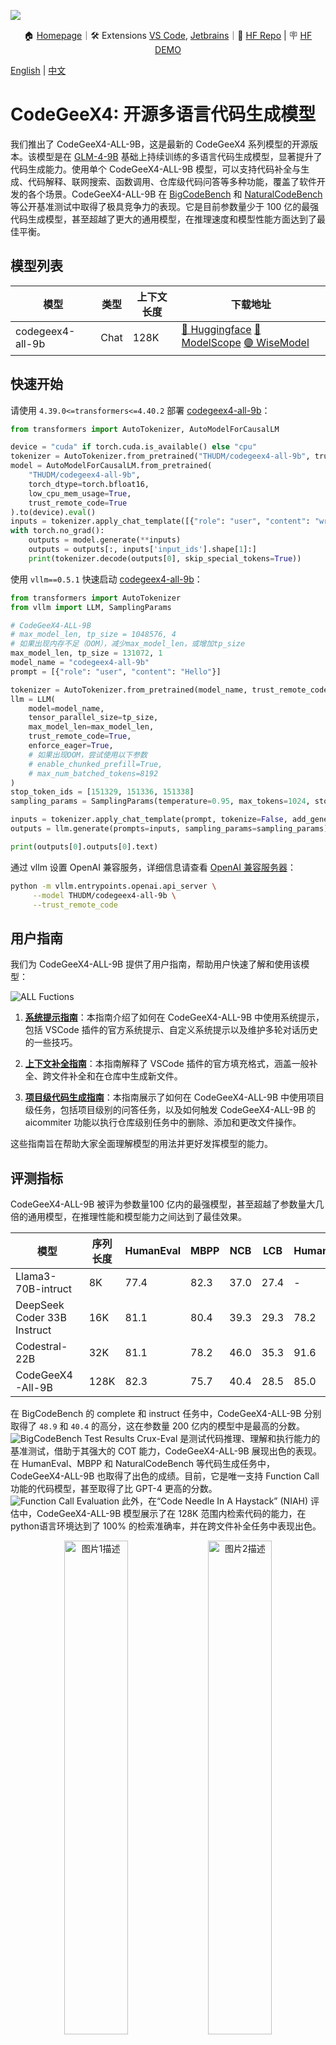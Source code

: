 ![](resources/logo.jpeg)

<p align="center">
    🏠 <a href="https://codegeex.cn" target="_blank">Homepage</a>｜🛠 Extensions <a href="https://marketplace.visualstudio.com/items?itemName=aminer.codegeex" target="_blank">VS Code</a>, <a href="https://plugins.jetbrains.com/plugin/20587-codegeex" target="_blank">Jetbrains</a>｜🤗 <a href="https://huggingface.co/THUDM/codegeex4-all-9b" target="_blank">HF Repo</a> | 🪧 <a href="https://huggingface.co/spaces/THUDM/CodeGeeX" target="_blank">HF DEMO</a>
</p>

[English](./README.md) | [中文](./README_zh.md)

# CodeGeeX4: 开源多语言代码生成模型

我们推出了 CodeGeeX4-ALL-9B，这是最新的 CodeGeeX4 系列模型的开源版本。该模型是在 [GLM-4-9B](https://github.com/THUDM/GLM-4) 基础上持续训练的多语言代码生成模型，显著提升了代码生成能力。使用单个 CodeGeeX4-ALL-9B 模型，可以支持代码补全与生成、代码解释、联网搜索、函数调用、仓库级代码问答等多种功能，覆盖了软件开发的各个场景。CodeGeeX4-ALL-9B 在 [BigCodeBench](https://huggingface.co/datasets/bigcode/bigcodebench) 和 [NaturalCodeBench](https://github.com/THUDM/NaturalCodeBench) 等公开基准测试中取得了极具竞争力的表现。它是目前参数量少于 100 亿的最强代码生成模型，甚至超越了更大的通用模型，在推理速度和模型性能方面达到了最佳平衡。

## 模型列表

| 模型             | 类型 | 上下文长度 | 下载地址                                                                                                                                                                                                    |
|-------------------|------|------------|-------------------------------------------------------------------------------------------------------------------------------------------------------------------------------------------------------------|
| codegeex4-all-9b  | Chat | 128K       | [🤗 Huggingface](https://huggingface.co/THUDM/codegeex4-all-9b) [🤖 ModelScope](https://modelscope.cn/models/ZhipuAI/codegeex4-all-9b) [🟣 WiseModel](https://wisemodel.cn/models/ZhipuAI/codegeex4-all-9b)    |

## 快速开始

请使用 `4.39.0<=transformers<=4.40.2` 部署 [codegeex4-all-9b](https://huggingface.co/THUDM/codegeex4-all-9b)：

```python
from transformers import AutoTokenizer, AutoModelForCausalLM

device = "cuda" if torch.cuda.is_available() else "cpu"
tokenizer = AutoTokenizer.from_pretrained("THUDM/codegeex4-all-9b", trust_remote_code=True)
model = AutoModelForCausalLM.from_pretrained(
    "THUDM/codegeex4-all-9b",
    torch_dtype=torch.bfloat16,
    low_cpu_mem_usage=True,
    trust_remote_code=True
).to(device).eval()
inputs = tokenizer.apply_chat_template([{"role": "user", "content": "write a quick sort"}], add_generation_prompt=True, tokenize=True, return_tensors="pt", return_dict=True).to(device)
with torch.no_grad():
    outputs = model.generate(**inputs)
    outputs = outputs[:, inputs['input_ids'].shape[1]:]
    print(tokenizer.decode(outputs[0], skip_special_tokens=True))
```
使用 `vllm==0.5.1` 快速启动 [codegeex4-all-9b](https://huggingface.co/THUDM/codegeex4-all-9b)：

```python
from transformers import AutoTokenizer
from vllm import LLM, SamplingParams

# CodeGeeX4-ALL-9B
# max_model_len, tp_size = 1048576, 4
# 如果出现内存不足（OOM），减少max_model_len，或增加tp_size
max_model_len, tp_size = 131072, 1
model_name = "codegeex4-all-9b"
prompt = [{"role": "user", "content": "Hello"}]

tokenizer = AutoTokenizer.from_pretrained(model_name, trust_remote_code=True)
llm = LLM(
    model=model_name,
    tensor_parallel_size=tp_size,
    max_model_len=max_model_len,
    trust_remote_code=True,
    enforce_eager=True,
    # 如果出现OOM，尝试使用以下参数
    # enable_chunked_prefill=True,
    # max_num_batched_tokens=8192
)
stop_token_ids = [151329, 151336, 151338]
sampling_params = SamplingParams(temperature=0.95, max_tokens=1024, stop_token_ids=stop_token_ids)

inputs = tokenizer.apply_chat_template(prompt, tokenize=False, add_generation_prompt=True)
outputs = llm.generate(prompts=inputs, sampling_params=sampling_params)

print(outputs[0].outputs[0].text)
```

通过 vllm 设置 OpenAI 兼容服务，详细信息请查看 [OpenAI 兼容服务器](https://docs.vllm.ai/en/latest/serving/openai_compatible_server.html)：

```bash
python -m vllm.entrypoints.openai.api_server \
     --model THUDM/codegeex4-all-9b \
     --trust_remote_code
```

## 用户指南
我们为 CodeGeeX4-ALL-9B 提供了用户指南，帮助用户快速了解和使用该模型：

![ALL Fuctions](./resources/all_functions.jpg)

1. **[系统提示指南](./guides/System_prompt_guideline_zh.md)**：本指南介绍了如何在 CodeGeeX4-ALL-9B 中使用系统提示，包括 VSCode 插件的官方系统提示、自定义系统提示以及维护多轮对话历史的一些技巧。

2. **[上下文补全指南](./guides/Infilling_guideline_zh.md)**：本指南解释了 VSCode 插件的官方填充格式，涵盖一般补全、跨文件补全和在仓库中生成新文件。

3. **[项目级代码生成指南](./guides/Repository_tasks_guideline_zh.md)**：本指南展示了如何在 CodeGeeX4-ALL-9B 中使用项目级任务，包括项目级别的问答任务，以及如何触发 CodeGeeX4-ALL-9B 的 aicommiter 功能以执行仓库级别任务中的删除、添加和更改文件操作。

这些指南旨在帮助大家全面理解模型的用法并更好发挥模型的能力。

## 评测指标

CodeGeeX4-ALL-9B 被评为参数量100 亿内的最强模型，甚至超越了参数量大几倍的通用模型，在推理性能和模型能力之间达到了最佳效果。

| **模型**                   | **序列长度** | **HumanEval** | **MBPP** | **NCB** | **LCB** | **HumanEvalFIM** | **CRUXEval-O** |
|-----------------------------|----------------|---------------|----------|---------|---------|------------------|----------------|
| Llama3-70B-intruct          | 8K             | 77.4          | 82.3     | 37.0    | 27.4    | -                | -              |
| DeepSeek Coder 33B Instruct | 16K            | 81.1          | 80.4     | 39.3    | 29.3    | 78.2             | 49.9           |
| Codestral-22B               | 32K            | 81.1          | 78.2     | 46.0    | 35.3    | 91.6             | 51.3           |
| CodeGeeX4-All-9B            | 128K           | 82.3          | 75.7     | 40.4    | 28.5    | 85.0             | 47.1           |

在 BigCodeBench 的 complete 和 instruct 任务中，CodeGeeX4-ALL-9B 分别取得了 `48.9` 和 `40.4` 的高分，这在参数量 200 亿内的模型中是最高的分数。
![BigCodeBench Test Results](./metric/pics/Bigcodebench.png)
Crux-Eval 是测试代码推理、理解和执行能力的基准测试，借助于其强大的 COT 能力，CodeGeeX4-ALL-9B 展现出色的表现。在 HumanEval、MBPP 和 NaturalCodeBench 等代码生成任务中，CodeGeeX4-ALL-9B 也取得了出色的成绩。目前，它是唯一支持 Function Call 功能的代码模型，甚至取得了比 GPT-4 更高的分数。
![Function Call Evaluation](./metric/pics/FunctionCall.png)
此外，在“Code Needle In A Haystack” (NIAH) 评估中，CodeGeeX4-ALL-9B 模型展示了在 128K 范围内检索代码的能力，在python语言环境达到了 100% 的检索准确率，并在跨文件补全任务中表现出色。
<p align="center">
  <img src=./metric/pics/NIAH_PYTHON.png alt="图片1描述" width="45%">
  <img src="./metric/pics/NIAH_ALL.png" alt="图片2描述" width="45%">
</p>

更详细的评估结果请看 **[评估结果](./metric/README_zh.md)** 。


## 许可证

本仓库中的代码是根据 [Apache-2.0](https://www.apache.org/licenses/LICENSE-2.0) 许可证开源的。模型权重根据 [模型许可证](MODEL_LICENSE) 许可。CodeGeeX4-9B 权重对学术研究开放。对于希望将模型用于商业目的的用户，请填写 [登记表](https://bigmodel.cn/mla/form?mcode=CodeGeeX4-ALL-9B)。


## 引用

如果您觉得我们的工作对您有帮助，欢迎引用以下论文：

```bibtex
@inproceedings{zheng2023codegeex,
      title={CodeGeeX: A Pre-Trained Model for Code Generation with Multilingual Evaluations on HumanEval-X},
      author={Qinkai Zheng and Xiao Xia and Xu Zou and Yuxiao Dong and Shan Wang and Yufei Xue and Zihan Wang and Lei Shen and Andi Wang and Yang Li and Teng Su and Zhilin Yang and Jie Tang},
      booktitle={KDD},
      year={2023}
}
```
